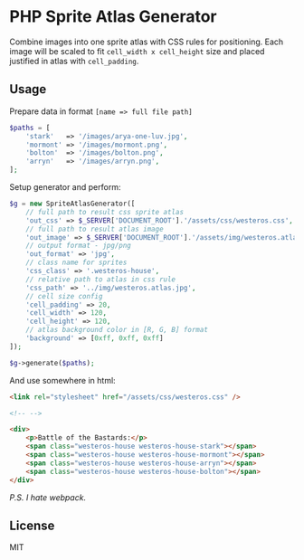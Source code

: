 # PHP Sprite Atlas Generator

Combine images into one sprite atlas with CSS rules for positioning.
Each image will be scaled to fit `cell_width x cell_height` size
and placed justified in atlas with `cell_padding`.

## Usage

Prepare data in format `[name => full file path]`

```php
$paths = [
    'stark'   => '/images/arya-one-luv.jpg',
    'mormont' => '/images/mormont.png',
    'bolton'  => '/images/bolton.png',
    'arryn'   => '/images/arryn.png',
];
```

Setup generator and perform:

```php
$g = new SpriteAtlasGenerator([
	// full path to result css sprite atlas
	'out_css' => $_SERVER['DOCUMENT_ROOT'].'/assets/css/westeros.css',
	// full path to result atlas image
	'out_image' => $_SERVER['DOCUMENT_ROOT'].'/assets/img/westeros.atlas.jpg',
	// output format - jpg/png
	'out_format' => 'jpg',
	// class name for sprites
	'css_class' => '.westeros-house',
	// relative path to atlas in css rule
	'css_path' => '../img/westeros.atlas.jpg',
	// cell size config
	'cell_padding' => 20,
	'cell_width' => 120,
	'cell_height' => 120,
	// atlas background color in [R, G, B] format
	'background' => [0xff, 0xff, 0xff]
]);

$g->generate($paths);
```


And use somewhere in html:

```html
<link rel="stylesheet" href="/assets/css/westeros.css" />

<!-- -->

<div>
	<p>Battle of the Bastards:</p>
	<span class="westeros-house westeros-house-stark"></span>
	<span class="westeros-house westeros-house-mormont"></span>
	<span class="westeros-house westeros-house-arryn"></span>
	<span class="westeros-house westeros-house-bolton"></span>
</div>
```


*P.S. I hate webpack.*

## License

MIT